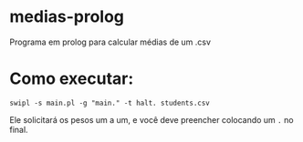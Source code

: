 # medias-prolog
Programa em prolog para calcular médias de um .csv

# Como executar:

```
swipl -s main.pl -g "main." -t halt. students.csv
```
Ele solicitará os pesos um a um, e você deve preencher colocando um `.` no final.
